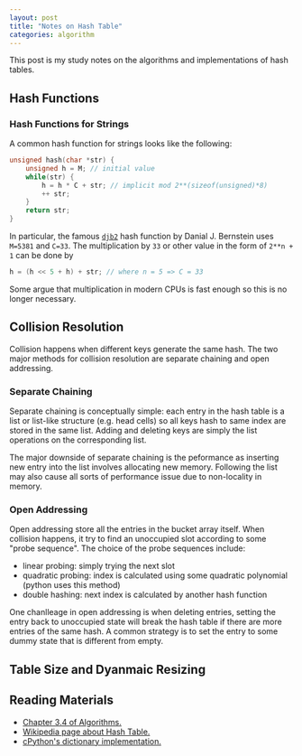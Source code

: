 ```yaml
---
layout: post
title: "Notes on Hash Table"
categories: algorithm
---
```

This post is my study notes on the algorithms and implementations of hash tables.

## Hash Functions
### Hash Functions for Strings
A common hash function for strings looks like the following:

```c
unsigned hash(char *str) {
    unsigned h = M; // initial value
    while(str) {
        h = h * C + str; // implicit mod 2**(sizeof(unsigned)*8)
        ++ str;
    }
    return str;
}
```
In particular, the famous [`djb2`][djb2] hash function by Danial J. Bernstein uses `M=5381` and `C=33`. The multiplication by `33` or other value in the form of `2**n + 1` can be done by

```c
h = (h << 5 + h) + str; // where n = 5 => C = 33
```
Some argue that multiplication in modern CPUs is fast enough so this is no longer necessary.

## Collision Resolution
Collision happens when different keys generate the same hash. The two major methods for collision resolution are separate chaining and open addressing.

### Separate Chaining
Separate chaining is conceptually simple: each entry in the hash table is a list or list-like structure (e.g. head cells) so all keys hash to same index are stored in the same list. Adding and deleting keys are simply the list operations on the corresponding list.

The major downside of separate chaining is the peformance as inserting new entry into the list involves allocating new memory. Following the list may also cause all sorts of performance issue due to non-locality in memory.

### Open Addressing
Open addressing store all the entries in the bucket array itself. When collision happens, it try to find an unoccupied slot according to some "probe sequence". The choice of the probe sequences include:

* linear probing: simply trying the next slot
* quadratic probing: index is calculated using some quadratic polynomial (python uses this method)
* double hashing: next index is calculated by another hash function

One chanlleage in open addressing is when deleting entries, setting the entry back to unoccupied state will break the hash table if there are more entries of the same hash. A common strategy is to set the entry to some dummy state that is different from empty.

## Table Size and Dyanmaic Resizing

## Reading Materials

* [Chapter 3.4 of Algorithms.][algorithms-hash]
* [Wikipedia page about Hash Table.][wiki-hash]
* [cPython's dictionary implementation.][python-dict]

[djb2]: http://www.cse.yorku.ca/~oz/hash.html
[algorithms-hash]: http://algs4.cs.princeton.edu/34hash/
[wiki-hash]: https://en.wikipedia.org/wiki/Hash_table
[python-dict]: http://www.laurentluce.com/posts/python-dictionary-implementation/
